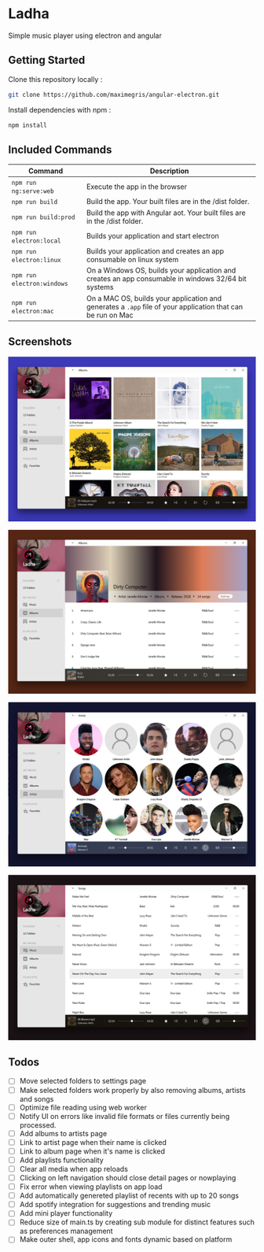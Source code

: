 # Ladha
Simple music player using electron and angular

## Getting Started

Clone this repository locally :

``` bash
git clone https://github.com/maximegris/angular-electron.git
```

Install dependencies with npm :

``` bash
npm install
```

## Included Commands

|Command|Description|
|--|--|
|`npm run ng:serve:web`| Execute the app in the browser |
|`npm run build`| Build the app. Your built files are in the /dist folder. |
|`npm run build:prod`| Build the app with Angular aot. Your built files are in the /dist folder. |
|`npm run electron:local`| Builds your application and start electron
|`npm run electron:linux`| Builds your application and creates an app consumable on linux system |
|`npm run electron:windows`| On a Windows OS, builds your application and creates an app consumable in windows 32/64 bit systems |
|`npm run electron:mac`|  On a MAC OS, builds your application and generates a `.app` file of your application that can be run on Mac |


## Screenshots
![Albums Screen](/screenshots/albums-screen.png?raw=true "Albums Screen")

![Album Details Screen](/screenshots/album-details-screen.png?raw=true "Album Details Screen")

![Artists Screen](/screenshots/artists-screen.png?raw=true "Artists Screen")

![Songs Screen](/screenshots/songs-screen.png?raw=true "Songs Screen")

## Todos
- [ ] Move selected folders to settings page
- [ ] Make selected folders work properly by also removing albums, artists and songs
- [ ] Optimize file reading using web worker
- [ ] Notify UI on errors like invalid file formats or files currently being processed.
- [ ] Add albums to artists page
- [ ] Link to artist page when their name is clicked
- [ ] Link to album page when it's name is clicked
- [ ] Add playlists functionality
- [ ] Clear all media when app reloads
- [ ] Clicking on left navigation should close detail pages or nowplaying
- [ ] Fix error when viewing playlists on app load
- [ ] Add automatically genereted playlist of recents with up to 20 songs
- [ ] Add spotify integration for suggestions and trending music
- [ ] Add mini player functionality
- [ ] Reduce size of main.ts by creating sub module for distinct features such as preferences management
- [ ] Make outer shell, app icons and fonts dynamic based on platform
